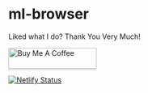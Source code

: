 # ml-browser

Liked what I do? Thank You Very Much!

<a href="https://www.buymeacoffee.com/greenroots" target="_blank" rel="noopener noreferrer"><img src="https://www.buymeacoffee.com/assets/img/custom_images/orange_img.png" alt="Buy Me A Coffee" style="height: 41px !important;width: 174px !important;box-shadow: 0px 3px 2px 0px rgba(190, 190, 190, 0.5) !important;-webkit-box-shadow: 0px 3px 2px 0px rgba(190, 190, 190, 0.5) !important;" ></a>


[![Netlify Status](https://api.netlify.com/api/v1/badges/18ca0b2d-24e4-4a09-a451-656f8a1990e8/deploy-status)](https://app.netlify.com/sites/xenodochial-tesla-c81bea/deploys)
